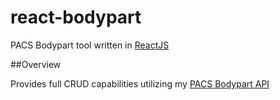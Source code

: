 # react-bodypart
PACS Bodypart tool written in [ReactJS](https://facebook.github.io/react/)

##Overview

Provides full CRUD capabilities utilizing my [PACS Bodypart API](http://github.com/vpn75/bodypart-api)
